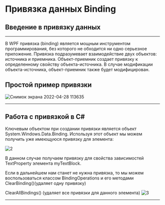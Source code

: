# Привязка данных Binding
## Введение в привязку данных
___
В WPF привязка (binding) является мощным инструментом программирования, без которого не обходится ни одно серьезное приложение.
Привязка подразумевает взаимодействие двух объектов: источника и приемника. Объект-приемник создает привязку к определенному свойству объекта-источника. В случае модификации объекта-источника, объект-приемник также будет модифицирован.
## Простой пример привязки
![Снимок экрана 2022-04-28 113635](https://user-images.githubusercontent.com/104549526/165701858-2c8943cc-ce02-498a-a29c-41467c60e675.png)
___
## Работа с привязкой в C#
Ключевым объектом при создании привязки является объект System.Windows.Data.Binding. Используя этот объект мы можем получить уже имеющуюся привязку для элемента:

![2](https://user-images.githubusercontent.com/104549526/165702314-5306a85d-7aba-4ae7-9032-07d34cf2459e.png)

В данном случае получаем привязку для свойства зависимостей TextProperty элемента myTextBlock.

Если в дальнейшем нам станет не нужна привязка, то мы можем воспользоваться классом BindingOperations и его методами ClearBinding()(удаляет одну привязку) 

ClearAllBindings() (удаляет все привязки для данного элемента)
![3](https://user-images.githubusercontent.com/104549526/165702761-edd12a43-3a7f-4771-bac0-be5991c63b17.png)
___
